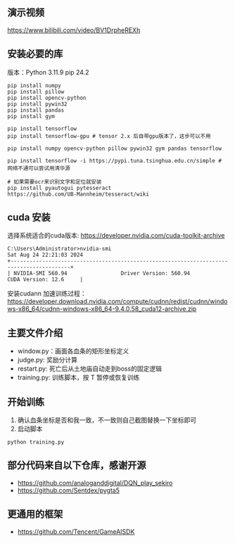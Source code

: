 ## 演示视频
https://www.bilibili.com/video/BV1DrpheREXh

## 安装必要的库
版本：Python 3.11.9 pip 24.2
```shell
pip install numpy
pip install pillow
pip install opencv-python
pip install pywin32
pip install pandas
pip install gym

pip install tensorflow
pip install tensorflow-gpu # tensor 2.x 后自带gpu版本了，这步可以不用
 
pip install numpy opencv-python pillow pywin32 gym pandas tensorflow

pip install tensorflow -i https://pypi.tuna.tsinghua.edu.cn/simple # 网络不通可以尝试用清华源

# 如果需要ocr来识别文字和定位就安装
pip install pyautogui pytesseract
https://github.com/UB-Mannheim/tesseract/wiki
```

## cuda 安装
选择系统适合的cuda版本: https://developer.nvidia.com/cuda-toolkit-archive
```
C:\Users\Administrator>nvidia-smi
Sat Aug 24 22:21:03 2024
+-----------------------------------------------------------------------------------------+
| NVIDIA-SMI 560.94                 Driver Version: 560.94         CUDA Version: 12.6     |
```
安装cudann 加速训练过程：
https://developer.download.nvidia.com/compute/cudnn/redist/cudnn/windows-x86_64/cudnn-windows-x86_64-9.4.0.58_cuda12-archive.zip

## 主要文件介绍
- window.py：画面各血条的矩形坐标定义
- judge.py: 奖励分计算
- restart.py: 死亡后从土地庙自动走到boss的固定逻辑
- training.py: 训练脚本，按 T 暂停或恢复训练

## 开始训练
1. 确认血条坐标是否和我一致，不一致则自己截图替换一下坐标即可
2. 启动脚本
```
python training.py
```

## 部分代码来自以下仓库，感谢开源
- https://github.com/analoganddigital/DQN_play_sekiro
- https://github.com/Sentdex/pygta5

## 更通用的框架
- https://github.com/Tencent/GameAISDK